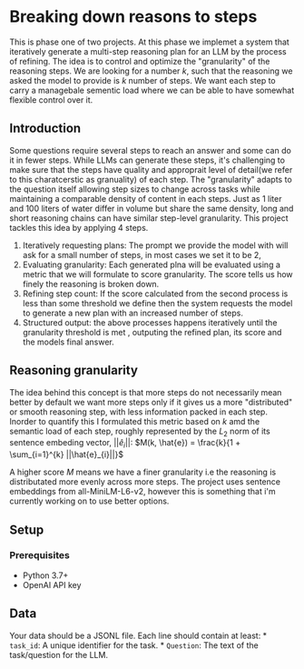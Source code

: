 # Breaking down reasons to steps
This is phase one of two projects. At this phase we implemet a system that iteratively generate a multi-step reasoning plan for 
an LLM by the process of refining. The idea is to control and optimize the "granularity" of the reasoning steps. We are looking 
for a number $k$, such that the reasoning we asked the model to provide is $k$ number of steps. We want each step to carry a 
managebale sementic load where we can be able to have somewhat flexible control over it.
## Introduction
Some questions require several steps to reach an answer and some can do it in fewer steps.
While LLMs can generate these steps, it's challenging to make sure that the steps have quality
and approprait level of detail(we refer to this charatcerstic as granuality) of each step.
The "granularity" adapts to the question itself allowing step sizes to change across tasks while
maintaining a comparable density of content in each steps. Just as 1 liter and 100 liters
of water differ in volume but share the same density, long and
short reasoning chains can have similar step-level granularity.
This project tackles this idea by applying 4 steps.
1) Iteratively requesting plans: The prompt we provide the model with will ask for a small number
   of steps, in most cases we set it to be 2,
2) Evaluating granularity: Each generated plna will be evaluated using a metric that we will formulate to score granularity.
   The score tells us how finely the reasoning is broken down.
3) Refining step count: If the score calculated from the second process is less than some threshold we define
   then the system requests the model to generate a new plan with an increased number of steps.
4) Structured output: the above processes happens iteratively until the granularity threshold is met
   , outputing the refined plan, its score and the models final answer.
##  Reasoning granularity
The idea behind this concept is that more steps do not necessarily mean better by default we
want more steps only if it gives us a more "distributed" or smooth
reasoning step, with less information packed in each step. Inorder to quantify this I formulated this metric based on $k$ amd the semantic load 
of each step, roughly represented by the $L_2$ norm of its sentence embeding vector, $||\hat{e}_{i}||$:
$M(k, \hat{e}) = \frac{k}{1 + \sum_{i=1}^{k} ||\hat{e}_{i}||}$

A higher score $M$ means we have a finer granularity i.e the reasoning is distributated more evenly 
across more steps.
The project uses sentence embeddings from all-MiniLM-L6-v2, however this is something that i'm currently working on to 
use better options.

## Setup
### Prerequisites 
* Python 3.7+
* OpenAI API key
## Data
Your data should be a JSONL file. Each line should contain at least:
        * `task_id`: A unique identifier for the task.
        * `Question`: The text of the task/question for the LLM.




